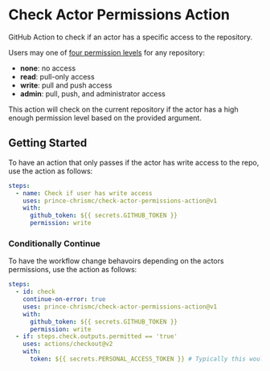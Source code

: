 # Check Actor Permissions Action

GitHub Action to check if an actor has a specific access to the repository.

Users may one of [four permission levels](https://docs.github.com/en/rest/reference/collaborators#get-repository-permissions-for-a-user) for any repository:

- **none**: no access
- **read**: pull-only access
- **write**: pull and push access
- **admin**: pull, push, and administrator access

This action will check on the current repository if the actor has a high enough permission level based on the provided argument.

## Getting Started

To have an action that only passes if the actor has write access to the repo, use the action as follows:

```yaml
steps:
  - name: Check if user has write access
    uses: prince-chrismc/check-actor-permissions-action@v1
    with:
      github_token: ${{ secrets.GITHUB_TOKEN }}
      permission: write
```

### Conditionally Continue

To have the workflow change behavoirs depending on the actors permissions, use the action as follows:

```yaml
steps:
  - id: check
    continue-on-error: true
    uses: prince-chrismc/check-actor-permissions-action@v1
    with:
      github_token: ${{ secrets.GITHUB_TOKEN }}
      permission: write
  - if: steps.check.outputs.permitted == 'true'
    uses: actions/checkout@v2
    with:
      token: ${{ secrets.PERSONAL_ACCESS_TOKEN }} # Typically this would fail on public forks as secret at not available
```
